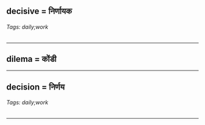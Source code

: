 ## decisive = निर्णायक

###### Tags: daily;work

---
## dilema = कोंडी

---
## decision = निर्णय

###### Tags: daily;work

---
